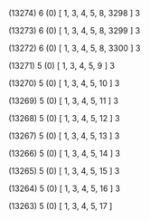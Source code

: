 (13274) 6 (0) [ 1, 3, 4, 5, 8, 3298 ] 3 


(13273) 6 (0) [ 1, 3, 4, 5, 8, 3299 ] 3 


(13272) 6 (0) [ 1, 3, 4, 5, 8, 3300 ] 3 


(13271) 5 (0) [ 1, 3, 4, 5, 9 ] 3 


(13270) 5 (0) [ 1, 3, 4, 5, 10 ] 3 


(13269) 5 (0) [ 1, 3, 4, 5, 11 ] 3 


(13268) 5 (0) [ 1, 3, 4, 5, 12 ] 3 


(13267) 5 (0) [ 1, 3, 4, 5, 13 ] 3 


(13266) 5 (0) [ 1, 3, 4, 5, 14 ] 3 


(13265) 5 (0) [ 1, 3, 4, 5, 15 ] 3 


(13264) 5 (0) [ 1, 3, 4, 5, 16 ] 3 


(13263) 5 (0) [ 1, 3, 4, 5, 17 ]  

